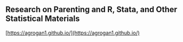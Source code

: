 ## Research on Parenting and R, Stata, and Other Statistical Materials

[https://agrogan1.github.io/](https://agrogan1.github.io/)
